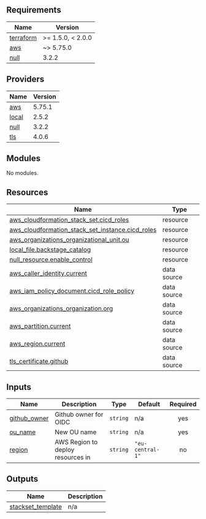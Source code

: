 <!-- BEGIN_TF_DOCS -->
## Requirements

| Name | Version |
|------|---------|
| <a name="requirement_terraform"></a> [terraform](#requirement\_terraform) | >= 1.5.0, < 2.0.0 |
| <a name="requirement_aws"></a> [aws](#requirement\_aws) | ~> 5.75.0 |
| <a name="requirement_null"></a> [null](#requirement\_null) | 3.2.2 |

## Providers

| Name | Version |
|------|---------|
| <a name="provider_aws"></a> [aws](#provider\_aws) | 5.75.1 |
| <a name="provider_local"></a> [local](#provider\_local) | 2.5.2 |
| <a name="provider_null"></a> [null](#provider\_null) | 3.2.2 |
| <a name="provider_tls"></a> [tls](#provider\_tls) | 4.0.6 |

## Modules

No modules.

## Resources

| Name | Type |
|------|------|
| [aws_cloudformation_stack_set.cicd_roles](https://registry.terraform.io/providers/hashicorp/aws/latest/docs/resources/cloudformation_stack_set) | resource |
| [aws_cloudformation_stack_set_instance.cicd_roles](https://registry.terraform.io/providers/hashicorp/aws/latest/docs/resources/cloudformation_stack_set_instance) | resource |
| [aws_organizations_organizational_unit.ou](https://registry.terraform.io/providers/hashicorp/aws/latest/docs/resources/organizations_organizational_unit) | resource |
| [local_file.backstage_catalog](https://registry.terraform.io/providers/hashicorp/local/latest/docs/resources/file) | resource |
| [null_resource.enable_control](https://registry.terraform.io/providers/hashicorp/null/3.2.2/docs/resources/resource) | resource |
| [aws_caller_identity.current](https://registry.terraform.io/providers/hashicorp/aws/latest/docs/data-sources/caller_identity) | data source |
| [aws_iam_policy_document.cicd_role_policy](https://registry.terraform.io/providers/hashicorp/aws/latest/docs/data-sources/iam_policy_document) | data source |
| [aws_organizations_organization.org](https://registry.terraform.io/providers/hashicorp/aws/latest/docs/data-sources/organizations_organization) | data source |
| [aws_partition.current](https://registry.terraform.io/providers/hashicorp/aws/latest/docs/data-sources/partition) | data source |
| [aws_region.current](https://registry.terraform.io/providers/hashicorp/aws/latest/docs/data-sources/region) | data source |
| [tls_certificate.github](https://registry.terraform.io/providers/hashicorp/tls/latest/docs/data-sources/certificate) | data source |

## Inputs

| Name | Description | Type | Default | Required |
|------|-------------|------|---------|:--------:|
| <a name="input_github_owner"></a> [github\_owner](#input\_github\_owner) | Github owner for OIDC | `string` | n/a | yes |
| <a name="input_ou_name"></a> [ou\_name](#input\_ou\_name) | New OU name | `string` | n/a | yes |
| <a name="input_region"></a> [region](#input\_region) | AWS Region to deploy resources in | `string` | `"eu-central-1"` | no |

## Outputs

| Name | Description |
|------|-------------|
| <a name="output_stackset_template"></a> [stackset\_template](#output\_stackset\_template) | n/a |
<!-- END_TF_DOCS -->
